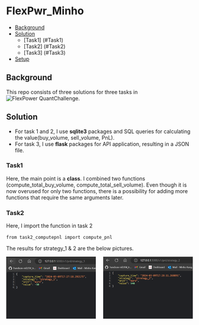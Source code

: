 # FlexPwr_Minho

* [Background](#Background)
* [Solution](#Solution)
  * [Task1] (#Task1)
  * [Task2] (#Task2)
  * [Task3] (#Task3)
* [Setup](#Setup)

## Background
This repo consists of three solutions for three tasks in![**FlexPower QuantChallenge**](https://github.com/FlexPwr/QuantChallenge). 

## Solution
* For task 1 and 2, I use **sqlite3** packages and SQL queries for calculating the value(buy_volume, sell_volume, PnL).
* For task 3, I use **flask** packages for API application, resulting in a JSON file. 
### Task1
Here, the main point is a **class**. I combined two functions (compute_total_buy_volume, compute_total_sell_volume). Even though it is now overused for only two functions, there is a possibility for adding more functions that require the same arguments later. 

### Task2
Here, I import the function in task 2
```{python}
from task2_computepnl import compute_pnl
```

The results for strategy_1 & 2 are the below pictures. 

<div style="display: flex; justify-content: space-between;">
    <img src="pics/strategy_1.png" alt="strategy_1" style="width: 48%;"/>
    <img src="pics/strategy_2.png" alt="strategy_2" style="width: 48%;"/>
</div>


